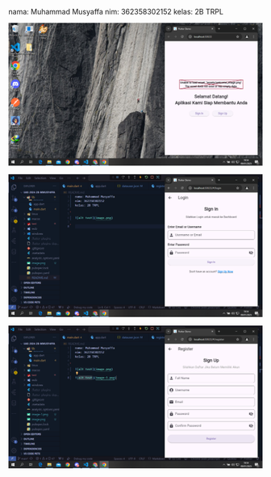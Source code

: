 nama: Muhammad Musyaffa
nim: 362358302152
kelas: 2B TRPL

![alt text](image.png)

![alt text](image-1.png)

![alt text](image-2.png)
